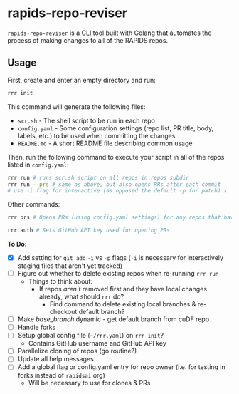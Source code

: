 # rapids-repo-reviser

`rapids-repo-reviser` is a CLI tool built with Golang that automates the process of making changes to all of the RAPIDS repos.

## Usage

First, create and enter an empty directory and run:

```sh
rrr init
```

This command will generate the following files:

- `scr.sh` - The shell script to be run in each repo
- `config.yaml` - Some configuration settings (repo list, PR title, body, labels, etc.) to be used when committing the changes
- `README.md` - A short README file describing common usage

Then, run the following command to execute your script in all of the repos listed in `config.yaml`:

```sh
rrr run # runs scr.sh script on all repos in repos subdir
rrr run --prs # same as above, but also opens PRs after each commit
# use -i flag for interactive (as opposed the default -p for patch) x
```

Other commands:

```sh
rrr prs # Opens PRs (using config.yaml settings) for any repos that have outstanding changes in their directory
```

```sh
rrr auth # Sets GitHub API key used for opening PRs.
```

**To Do:**

- [x] Add setting for `git add` `-i` vs `-p` flags (`-i` is necessary for interactively staging files that aren't yet tracked)
- [ ] Figure out whether to delete existing repos when re-running `rrr run`
  - Things to think about:
    - If repos _aren't_ removed first and they have local changes already, what should `rrr` do?
      - Find command to delete existing local branches & re-checkout default branch?
- [ ] Make _base_branch_ dynamic - get default branch from cuDF repo
- [ ] Handle forks
- [ ] Setup global config file (`~/rrr.yaml`) on `rrr init`?
  - Contains GitHub username and GitHub API key
- [ ] Parallelize cloning of repos (go routine?)
- [ ] Update all help messages
- [ ] Add a global flag or config.yaml entry for repo owner (i.e. for testing in forks instead of `rapidsai` org)
  - Will be necessary to use for clones & PRs
